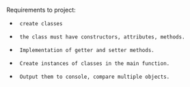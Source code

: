 Requirements to project:

-      create classes

-      the class must have constructors, attributes, methods.

-      Implementation of getter and setter methods.

-      Create instances of classes in the main function.

-      Output them to console, compare multiple objects. 
